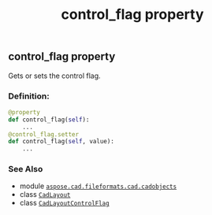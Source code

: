 ﻿---
title: control_flag property
second_title: Aspose.CAD for Python via .NET API References
description: 
type: docs
weight: 120
url: /python-net/aspose.cad.fileformats.cad.cadobjects/cadlayout/control_flag/
is_root: false
---

## control_flag property


Gets or sets the control flag.
### Definition:
```python
@property
def control_flag(self):
    ...
@control_flag.setter
def control_flag(self, value):
    ...
```

### See Also
* module [`aspose.cad.fileformats.cad.cadobjects`](../../)
* class [`CadLayout`](/cad/python-net/aspose.cad.fileformats.cad.cadobjects/cadlayout)
* class [`CadLayoutControlFlag`](/cad/python-net/aspose.cad.fileformats.cad.cadconsts/cadlayoutcontrolflag)
